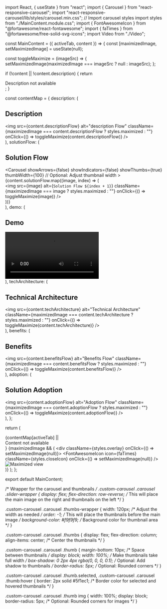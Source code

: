 import React, { useState } from "react";
import { Carousel } from "react-responsive-carousel";
import "react-responsive-carousel/lib/styles/carousel.min.css"; // Import carousel styles
import styles from "./MainContent.module.css";
import { FontAwesomeIcon } from "@fortawesome/react-fontawesome";
import { faTimes } from "@fortawesome/free-solid-svg-icons";
import Video from "./Video";

const MainContent = ({ activeTab, content }) => {
  const [maximizedImage, setMaximizedImage] = useState(null);

  const toggleMaximize = (imageSrc) => {
    setMaximizedImage(maximizedImage === imageSrc ? null : imageSrc);
  };

  if (!content || !content.description) {
    return <div className={styles.mainContent}>Description not available</div>;
  }

  const contentMap = {
    description: (
      <div className={styles.description}>
        <h2>Description</h2>
        <img
          src={content.descriptionFlow}
          alt="description Flow"
          className={maximizedImage === content.descriptionFlow ? styles.maximized : ""}
          onClick={() => toggleMaximize(content.descriptionFlow)}
        />
      </div>
    ),
    solutionFlow: (
      <div className={styles.solution}>
        <h2>Solution Flow</h2>
        <div className={styles.customCarousel}>
          <Carousel
            showArrows={false}
            showIndicators={false}
            showThumbs={true}
            thumbWidth={100} // Optional: Adjust thumbnail width
          >
            {content.solutionFlow.map((image, index) => (
              <div key={index}>
                <img
                  src={image}
                  alt={`Solution Flow ${index + 1}`}
                  className={maximizedImage === image ? styles.maximized : ""}
                  onClick={() => toggleMaximize(image)}
                />
              </div>
            ))}
          </Carousel>
        </div>
      </div>
    ),
    demo: (
      <div className={styles.demo}>
        <h2>Demo</h2>
        <Video src={content.demo} />
      </div>
    ),
    techArchitecture: (
      <div className={styles.architecture}>
        <h2>Technical Architecture</h2>
        <img
          src={content.techArchitecture}
          alt="Technical Architecture"
          className={maximizedImage === content.techArchitecture ? styles.maximized : ""}
          onClick={() => toggleMaximize(content.techArchitecture)}
        />
      </div>
    ),
    benefits: (
      <div className={styles.benefits}>
        <h2>Benefits</h2>
        <img
          src={content.benefitsFlow}
          alt="Benefits Flow"
          className={maximizedImage === content.benefitsFlow ? styles.maximized : ""}
          onClick={() => toggleMaximize(content.benefitsFlow)}
        />
      </div>
    ),
    adoption: (
      <div className={styles.adoption}>
        <h2>Solution Adoption</h2>
        <img
          src={content.adoptionFlow}
          alt="Adoption Flow"
          className={maximizedImage === content.adoptionFlow ? styles.maximized : ""}
          onClick={() => toggleMaximize(content.adoptionFlow)}
        />
      </div>
    ),
  };

  return (
    <div className={styles.mainContent}>
      {contentMap[activeTab] || <div>Content not available</div>}
      {maximizedImage && (
        <div className={styles.overlay} onClick={() => setMaximizedImage(null)}>
          <FontAwesomeIcon icon={faTimes} className={styles.closeIcon} onClick={() => setMaximizedImage(null)} />
          <img src={maximizedImage} alt="Maximized view" className={styles.maximized} />
        </div>
      )}
    </div>
  );
};

export default MainContent;







/* Wrapper for the carousel and thumbnails */
.custom-carousel .carousel .slider-wrapper {
  display: flex;
  flex-direction: row-reverse; /* This will place the main image on the right and thumbnails on the left */
}

.custom-carousel .carousel .thumbs-wrapper {
  width: 120px; /* Adjust the width as needed */
  order: -1; /* This will place the thumbnails before the main image */
  background-color: #f9f9f9; /* Background color for thumbnail area */
}

.custom-carousel .carousel .thumbs {
  display: flex;
  flex-direction: column;
  align-items: center; /* Center the thumbnails */
}

.custom-carousel .carousel .thumb {
  margin-bottom: 10px; /* Space between thumbnails */
  display: block;
  width: 100%; /* Make thumbnails take full width */
  box-shadow: 0 2px 4px rgba(0, 0, 0, 0.1); /* Optional: Add shadow to thumbnails */
  border-radius: 5px; /* Optional: Rounded corners */
}

.custom-carousel .carousel .thumb.selected,
.custom-carousel .carousel .thumb:hover {
  border: 2px solid #5f1ec1; /* Border color for selected and hovered thumbnails */
}

.custom-carousel .carousel .thumb img {
  width: 100%;
  display: block;
  border-radius: 5px; /* Optional: Rounded corners for images */
}
